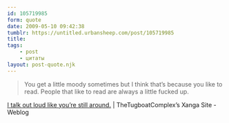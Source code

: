 ```yaml
---
id: 105719985
form: quote
date: 2009-05-10 09:42:38
tumblr: https://untitled.urbansheep.com/post/105719985
title: 
tags:
    - post
    - цитаты
layout: post-quote.njk
---
```


<blockquote>
You get a little moody sometimes but I think that’s because you like to read. People that like to read are always a little fucked up.
</blockquote>

<a href="http://thetugboatcomplex.xanga.com/697942008/i-talk-out-loud-like-youre-still-around/">I talk out loud like you’re still around.</a> | TheTugboatComplex&rsquo;s Xanga Site - Weblog
